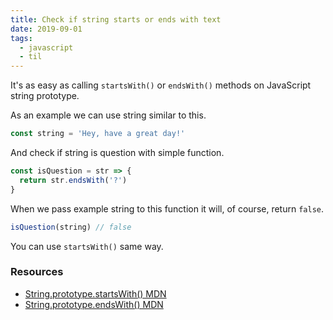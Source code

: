 ```yaml
---
title: Check if string starts or ends with text
date: 2019-09-01
tags:
  - javascript
  - til
---
```


It's as easy as calling `startsWith()` or `endsWith()` methods on JavaScript string prototype.

As an example we can use string similar to this.

```js
const string = 'Hey, have a great day!'
```

And check if string is question with simple function.

```js
const isQuestion = str => {
  return str.endsWith('?')
}
```

When we pass example string to this function it will, of course, return `false`.

```js
isQuestion(string) // false
```

You can use `startsWith()` same way.

### Resources

- [String.prototype.startsWith() MDN](https://developer.mozilla.org/en-US/docs/Web/JavaScript/Reference/Global_Objects/String/startsWith)
- [String.prototype.endsWith() MDN](https://developer.mozilla.org/en-US/docs/Web/JavaScript/Reference/Global_Objects/String/endsWith)
